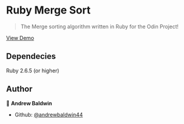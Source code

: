 # Ruby Merge Sort
> The Merge sorting algorithm written in Ruby for the Odin Project!

[View Demo]()

## Dependecies
Ruby 2.6.5 (or higher)

## Author

👤 **Andrew Baldwin**

- Github: [@andrewbaldwin44](https://github.com/andrewbaldwin44)
